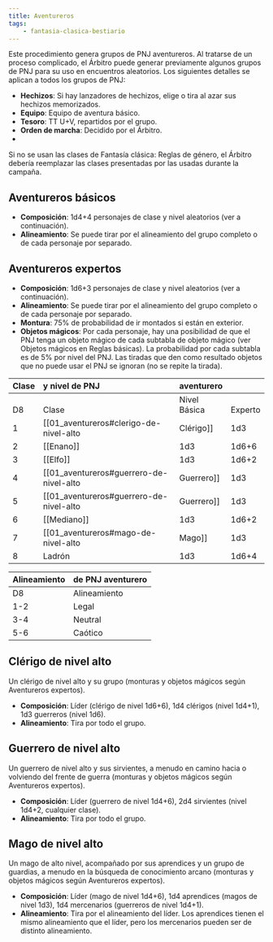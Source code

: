 ```yaml
---
title: Aventureros
tags:
    - fantasia-clasica-bestiario
---
```

Este procedimiento genera grupos de PNJ aventureros. Al tratarse de un proceso complicado, el Árbitro puede generar previamente algunos grupos de PNJ para su uso en encuentros aleatorios. Los siguientes detalles se aplican a todos los grupos de PNJ:

* **Hechizos**: Si hay lanzadores de hechizos, elige o tira al azar sus hechizos memorizados.
* **Equipo**: Equipo de aventura básico.
* **Tesoro**: TT U+V, repartidos por el grupo.
* **Orden de marcha**: Decidido por el Árbitro.
* 
Si no se usan las clases de Fantasía clásica: Reglas de género, el Árbitro debería reemplazar las clases presentadas por las usadas durante la campaña.

## Aventureros básicos
* **Composición**: 1d4+4 personajes de clase y nivel aleatorios (ver a continuación).
* **Alineamiento**: Se puede tirar por el alineamiento del grupo completo o de cada personaje por separado.

## Aventureros expertos
* **Composición**: 1d6+3 personajes de clase y nivel aleatorios (ver a continuación).
* **Alineamiento**: Se puede tirar por el alineamiento del grupo completo o de cada personaje por separado.
* **Montura**: 75% de probabilidad de ir montados si están en exterior.
* **Objetos mágicos**: Por cada personaje, hay una posibilidad de que el PNJ tenga un objeto mágico de cada subtabla de objeto mágico (ver Objetos mágicos en Reglas básicas). La probabilidad por cada subtabla es de 5% por nivel del PNJ. Las tiradas que den como resultado objetos que no puede usar el PNJ se ignoran (no se repite la tirada).

| Clase    | y nivel de PNJ | aventurero        |               |
| -------- | :------------- | ----------------- | ------------- |
| <br />D8 | <br />Clase    | Nivel<br />Básica | <br />Experto |
| 1        | [[01_aventureros#clerigo-de-nivel-alto|Clérigo]]        | 1d3               | 1d6+3         |
| 2        | [[Enano]]          | 1d3               | 1d6+6         |
| 3        | [[Elfo]]           | 1d3               | 1d6+2         |
| 4        | [[01_aventureros#guerrero-de-nivel-alto|Guerrero]]       | 1d3               | 1d6+3         |
| 5        | [[01_aventureros#guerrero-de-nivel-alto|Guerrero]]       | 1d3               | 1d6+5         |
| 6        | [[Mediano]]        | 1d3               | 1d6+2         |
| 7        | [[01_aventureros#mago-de-nivel-alto|Mago]]           | 1d3               | 1d6+3         |
| 8        | Ladrón         | 1d3               | 1d6+4         |

| Alineamiento | de PNJ aventurero |
| ------------ | ----------------- |
| D8           | Alineamiento      |
| 1-2          | Legal             |
| 3-4          | Neutral           |
| 5-6          | Caótico           |

## Clérigo de nivel alto
Un clérigo de nivel alto y su grupo (monturas y objetos mágicos según Aventureros expertos).

* **Composición**: Líder (clérigo de nivel 1d6+6), 1d4 clérigos (nivel 1d4+1), 1d3 guerreros (nivel 1d6).
* **Alineamiento**: Tira por todo el grupo.

## Guerrero de nivel alto
Un guerrero de nivel alto y sus sirvientes, a menudo en camino hacia o volviendo del frente de guerra (monturas y objetos mágicos según Aventureros expertos).

* **Composición**: Líder (guerrero de nivel 1d4+6), 2d4 sirvientes (nivel 1d4+2, cualquier clase).
* **Alineamiento**: Tira por todo el grupo.

## Mago de nivel alto
Un mago de alto nivel, acompañado por sus aprendices y un grupo de guardias, a menudo en la búsqueda de conocimiento arcano (monturas y objetos mágicos según Aventureros expertos).

* **Composición**: Líder (mago de nivel 1d4+6), 1d4 aprendices (magos de nivel 1d3), 1d4 mercenarios (guerreros de nivel 1d4+1).
* **Alineamiento**: Tira por el alineamiento del líder. Los aprendices tienen el mismo alineamiento que el líder, pero los mercenarios pueden ser de distinto alineamiento.
